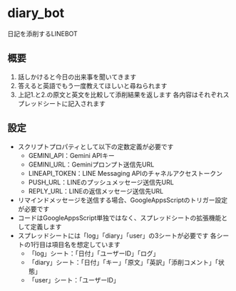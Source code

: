 # diary_bot
日記を添削するLINEBOT

## 概要

1. 話しかけると今日の出来事を聞いてきます
2. 答えると英語でもう一度教えてほしいと尋ねられます
3. 上記1.と2.の原文と英文を比較して添削結果を返します
   各内容はそれぞれスプレッドシートに記入されます

## 設定

* スクリプトプロパティとして以下の定数定義が必要です
  - GEMINI_API：Gemini APIキー
  - GEMINI_URL：Geminiプロンプト送信先URL
  - LINEAPI_TOKEN：LINE Messaging APIのチャネルアクセストークン
  - PUSH_URL：LINEのプッシュメッセージ送信先URL
  - REPLY_URL：LINEの返信メッセージ送信先URL
* リマインドメッセージを送信する場合、GoogleAppsScriptのトリガー設定が必要です
* コードはGoogleAppsScript単独ではなく、スプレッドシートの拡張機能として定義します
* スプレッドシートには「log」「diary」「user」の3シートが必要です
  各シートの1行目は項目名を想定しています
  - 「log」シート：「日付」「ユーザーID」「ログ」
  - 「diary」シート：「日付」「キー」「原文」「英訳」「添削コメント」「状態」
  - 「user」シート：「ユーザーID」

